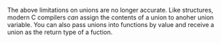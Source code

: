 The above limitations on unions  are no longer accurate.
Like structures, modern C compilers *can* assign the contents of a union to anoher union variable.  You can also pass unions into functions by value
and receive a union as the return type of a fuction.


